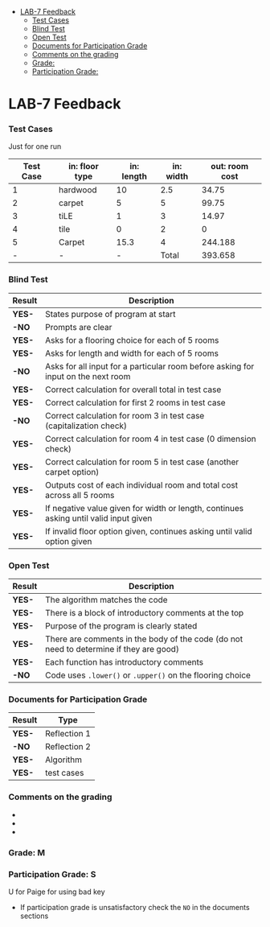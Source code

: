 

- [LAB-7 Feedback](#lab-7-feedback)
    - [Test Cases](#test-cases)
    - [Blind Test](#blind-test)
    - [Open Test](#open-test)
    - [Documents for Participation Grade](#documents-for-participation-grade)
    - [Comments on the grading](#comments-on-the-grading)
    - [Grade:](#grade)
    - [Participation Grade:](#participation-grade)

# LAB-7 Feedback

### Test Cases

Just for one run

| Test Case | in: floor type | in: length | in: width | out: room cost |
|-----------|----------------|------------|-----------|----------------|
| 1         | hardwood       | 10         | 2.5       | 34.75          |
| 2         | carpet         | 5          | 5         | 99.75          |
| 3         | tiLE           | 1          | 3         | 14.97          |
| 4         | tile           | 0          | 2         | 0              |
| 5         | Carpet         | 15.3       | 4         | 244.188        |
|     -     |         -      |      -     |Total      | 393.658        |

### Blind Test

| Result   | Description                                                              |
|----------|--------------------------------------------------------------------------|
| **YES-** | States purpose of program at start                                      |
| **-NO** | Prompts are clear                                                        |
| **YES-** | Asks for a flooring choice for each of 5 rooms                          |
| **YES-** | Asks for length and width for each of 5 rooms                           |
| **-NO** | Asks for all input for a particular room before asking for input on the next room |
| **YES-** | Correct calculation for overall total in test case                      |
| **YES-** | Correct calculation for first 2 rooms in test case                      |
| **-NO** | Correct calculation for room 3 in test case (capitalization check)      |
| **YES-** | Correct calculation for room 4 in test case (0 dimension check)         |
| **YES-** | Correct calculation for room 5 in test case (another carpet option)     |
| **YES-** | Outputs cost of each individual room and total cost across all 5 rooms  |
| **YES-** | If negative value given for width or length, continues asking until valid input given |
| **YES-** | If invalid floor option given, continues asking until valid option given |

### Open Test
| Result     | Description                                                              |
|------------|--------------------------------------------------------------------------|
| **YES-** | The algorithm matches the code                                           |
| **YES-** | There is a block of introductory comments at the top                    |
| **YES-** | Purpose of the program is clearly stated |  
| **YES-** | There are comments in the body of the code (do not need to determine if they are good) |
| **YES-** | Each function has introductory comments                                 |
| **-NO** | Code uses `.lower()` or `.upper()` on the flooring choice               |



### Documents for Participation Grade

|Result         |Type            |
|---------------|----------------|
|**YES-** | Reflection 1   |
|**-NO** | Reflection 2   |
|**YES-** | Algorithm      |
|**YES-** | test cases      |

### Comments on the grading
- 
- 
- 
### Grade: M

### Participation Grade: S
U for Paige for using bad key
 - If participation grade is unsatisfactory check the `NO` in the documents sections
